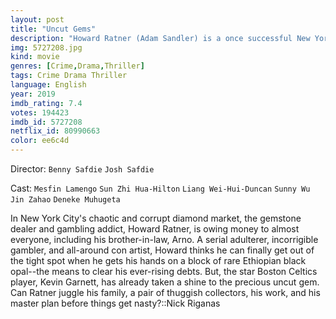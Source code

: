 ```yaml
---
layout: post
title: "Uncut Gems"
description: "Howard Ratner (Adam Sandler) is a once successful New York gems dealer whose gambling addiction has left his family and career in shambles, and him hundreds of thousands in debt. Always looking for the next big bet, Howard thinks he finally hit it big when he discovers a rare uncut rock of Ethiopian gems, with a very interested high-profile buyer. But the closer Howard gets to finally winning big, the more he is forced to realize he can't keep running from the consequences of his actions..."
img: 5727208.jpg
kind: movie
genres: [Crime,Drama,Thriller]
tags: Crime Drama Thriller 
language: English
year: 2019
imdb_rating: 7.4
votes: 194423
imdb_id: 5727208
netflix_id: 80990663
color: ee6c4d
---
```

Director: `Benny Safdie` `Josh Safdie`  

Cast: `Mesfin Lamengo` `Sun Zhi Hua-Hilton` `Liang Wei-Hui-Duncan` `Sunny Wu Jin Zahao` `Deneke Muhugeta` 

In New York City's chaotic and corrupt diamond market, the gemstone dealer and gambling addict, Howard Ratner, is owing money to almost everyone, including his brother-in-law, Arno. A serial adulterer, incorrigible gambler, and all-around con artist, Howard thinks he can finally get out of the tight spot when he gets his hands on a block of rare Ethiopian black opal--the means to clear his ever-rising debts. But, the star Boston Celtics player, Kevin Garnett, has already taken a shine to the precious uncut gem. Can Ratner juggle his family, a pair of thuggish collectors, his work, and his master plan before things get nasty?::Nick Riganas